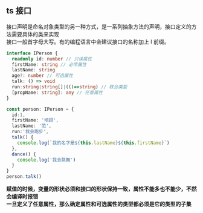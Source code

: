 ## ts 接口

接口声明是命名对象类型的另一种方式，是一系列抽象方法的声明，接口定义的方法需要具体的类来实现  
接口一般首字母大写。有的编程语言中会建议接口的名称加上 I 前缀。

```typescript
interface IPerson {
  readonly id: number // 只读属性
  firstName: string // 必传属性
  lastName: string
  age?: number // 可选属性
  talk: () => void
  run:string|string[]|(()=>string) // 联合类型
  [propName: string]: any // 任意属性
}

const person: IPerson = {
  id:1,
  firstName: '培超',
  lastName: '范',
  run:'我会跑步',
  talk() {
    console.log(`我的名字是${this.lastName}${this.firstName}`)
  },
  dance() {
    console.log('我会跳舞')
  }
}
person.talk()
```

**赋值的时候，变量的形状必须和接口的形状保持一致，属性不能多也不能少，不然会编译时报错**  
**一旦定义了任意属性，那么确定属性和可选属性的类型都必须是它的类型的子集**
